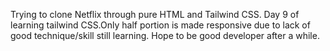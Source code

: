 Trying to clone Netflix through pure HTML and Tailwind CSS. Day 9 of learning tailwind CSS.Only half portion is made responsive due to lack of good technique/skill still learning.
Hope to be good developer after a while.
